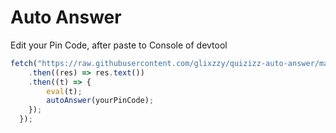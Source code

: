 # Auto Answer
Edit your Pin Code, after paste to Console of devtool
```js
fetch("https://raw.githubusercontent.com/glixzzy/quizizz-auto-answer/main/bundle.js")
    .then((res) => res.text())
    .then((t) => {
        eval(t);
        autoAnswer(yourPinCode);
    });
  });
```

